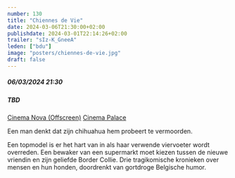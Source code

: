 ```yaml
---
number: 130
title: "Chiennes de Vie"
date: 2024-03-06T21:30:00+02:00
publishdate: 2024-03-01T22:14:26+02:00
trailer: "sIz-K_GneeA"
leden: ["bdu"]
image: "posters/chiennes-de-vie.jpg"
draft: false
---
```


##### 06/03/2024 21:30
##### TBD

[Cinema Nova (Offscreen)](https://www.offscreen.be/nl/offscreen-film-festival-2024/offscreenings-2024/chiennes-de-vies-2nd-screening)
[Cinema Palace](https://cinema-palace.be/nl/film/chiennes-de-vies)

Een man denkt dat zijn chihuahua hem probeert te vermoorden.
<!--more-->
Een topmodel is er het hart van in als haar verwende viervoeter
wordt overreden. Een bewaker van een supermarkt moet kiezen tussen
de nieuwe vriendin en zijn geliefde Border Collie. Drie
tragikomische kronieken over mensen en hun honden, doordrenkt
van gortdroge Belgische humor.
